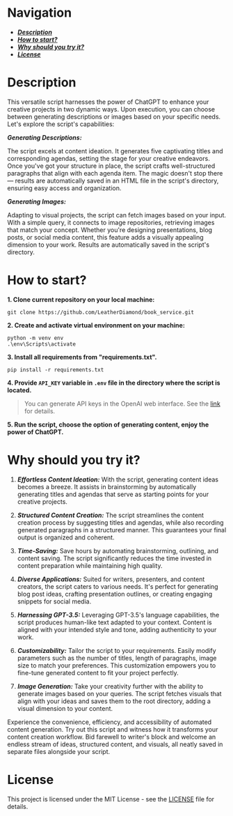 # Navigation
* ***[Description](#description)***
* ***[How to start?](#how-to-start)***
* ***[Why should you try it?](#why-should-you-try-it)***
* ***[License](#license)***

# Description

This versatile script harnesses the power of ChatGPT to enhance your creative projects in two dynamic ways. Upon execution, you can choose between generating descriptions or images based on your specific needs. Let's explore the script's capabilities:

***Generating Descriptions:***

The script excels at content ideation. It generates five captivating titles and corresponding agendas, setting the stage for your creative endeavors. Once you've got your structure in place, the script crafts well-structured paragraphs that align with each agenda item. The magic doesn't stop there — results are automatically saved in an HTML file in the script's directory, ensuring easy access and organization.

***Generating Images:***

Adapting to visual projects, the script can fetch images based on your input. With a simple query, it connects to image repositories, retrieving images that match your concept. Whether you're designing presentations, blog posts, or social media content, this feature adds a visually appealing dimension to your work. Results are automatically saved in the script's directory.

# How to start?

**1. Clone current repository on your local machine:**
```
git clone https://github.com/LeatherDiamond/book_service.git
```

**2. Create and activate virtual environment on your machine:**
```
python -m venv env
.\env\Scripts\activate
```

**3. Install all requirements from "requirements.txt".**
```
pip install -r requirements.txt
```

**4. Provide `API_KEY` variable in `.env` file in the directory where the script is located.**

> You can generate API keys in the OpenAI web interface. See the [link](https://platform.openai.com/account/api-keys) for details.

**5. Run the script, choose the option of generating content, enjoy the power of ChatGPT.** 


# Why should you try it?

1. ***Effortless Content Ideation:*** With the script, generating content ideas becomes a breeze. It assists in brainstorming by automatically generating titles and agendas that serve as starting points for your creative projects.

2. ***Structured Content Creation:*** The script streamlines the content creation process by suggesting titles and agendas, while also recording generated paragraphs in a structured manner. This guarantees your final output is organized and coherent.

3. ***Time-Saving:*** Save hours by automating brainstorming, outlining, and content saving. The script significantly reduces the time invested in content preparation while maintaining high quality.

4. ***Diverse Applications:*** Suited for writers, presenters, and content creators, the script caters to various needs. It's perfect for generating blog post ideas, crafting presentation outlines, or creating engaging snippets for social media.

5. ***Harnessing GPT-3.5:*** Leveraging GPT-3.5's language capabilities, the script produces human-like text adapted to your context. Content is aligned with your intended style and tone, adding authenticity to your work.

6. ***Customizability:*** Tailor the script to your requirements. Easily modify parameters such as the number of titles, length of paragraphs, image size to match your preferences. This customization empowers you to fine-tune generated content to fit your project perfectly.

7. ***Image Generation:*** Take your creativity further with the ability to generate images based on your queries. The script fetches visuals that align with your ideas and saves them to the root directory, adding a visual dimension to your content.

Experience the convenience, efficiency, and accessibility of automated content generation. Try out this script and witness how it transforms your content creation workflow. Bid farewell to writer's block and welcome an endless stream of ideas, structured content, and visuals, all neatly saved in separate files alongside your script.

# License

This project is licensed under the MIT License - see the [LICENSE](https://github.com/LeatherDiamond/chatGPT-article-generator/blob/main/LICENSE) file for details.
